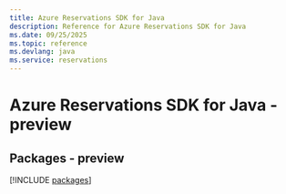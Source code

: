 ```yaml
---
title: Azure Reservations SDK for Java
description: Reference for Azure Reservations SDK for Java
ms.date: 09/25/2025
ms.topic: reference
ms.devlang: java
ms.service: reservations
---
```

# Azure Reservations SDK for Java - preview
## Packages - preview
[!INCLUDE [packages](reservations-index.md)]